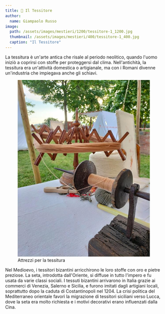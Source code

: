```yaml
---
title: 🧣 Il Tessitore
author:
  name: Giampaolo Russo
image: 
  path: /assets/images/mestieri/1200/tessitore-1_1200.jpg
  thumbnail: /assets/images/mestieri/400/tessitore-1_400.jpg
  caption: "Il Tessitore"
---
```



La tessitura è un'arte antica che risale al periodo neolitico, quando l'uomo
iniziò a coprirsi con stoffe per proteggersi dal clima. Nell'antichità, la
tessitura era un'attività domestica o artigianale, ma con i Romani divenne
un'industria che impiegava anche gli schiavi.

<!-- more -->

<figure class="align-center">
    <img src="/assets/images/mestieri/800/tessitore-2_800.jpg" alt="Attrezzi per la tessitura">
  <figcaption>Attrezzi per la tessitura</figcaption>
</figure>

Nel Medioevo, i tessitori bizantini arricchirono le loro stoffe con oro e pietre
preziose. La seta, introdotta dall'Oriente, si diffuse in tutto l'impero e fu
usata da varie classi sociali. I tessuti bizantini arrivarono in Italia grazie
ai commerci di Venezia, Salerno e Sicilia, e furono imitati dagli artigiani
locali, soprattutto dopo la caduta di Costantinopoli nel 1204. La crisi politica
del Mediterraneo orientale favorì la migrazione di tessitori siciliani verso
Lucca, dove la seta era molto richiesta e i motivi decorativi erano influenzati
dalla Cina.
